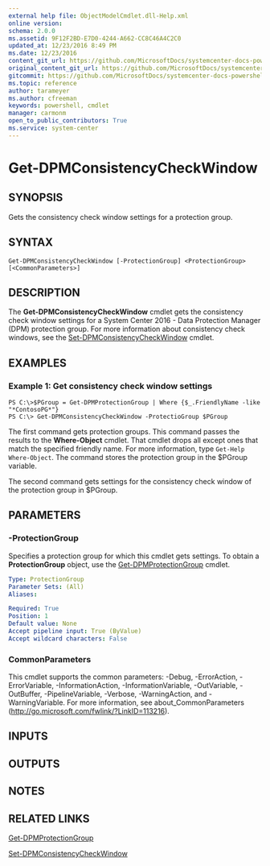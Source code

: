 ```yaml
---
external help file: ObjectModelCmdlet.dll-Help.xml
online version: 
schema: 2.0.0
ms.assetid: 9F12F2BD-E7D0-4244-A662-CC8C46A4C2C0
updated_at: 12/23/2016 8:49 PM
ms.date: 12/23/2016
content_git_url: https://github.com/MicrosoftDocs/systemcenter-docs-powershell/blob/live/systemcenter-cmdlets/SystemCenter2016/DataProtectionManager/vlatest/Get-DPMConsistencyCheckWindow.md
original_content_git_url: https://github.com/MicrosoftDocs/systemcenter-docs-powershell/blob/live/systemcenter-cmdlets/SystemCenter2016/DataProtectionManager/vlatest/Get-DPMConsistencyCheckWindow.md
gitcommit: https://github.com/MicrosoftDocs/systemcenter-docs-powershell/blob/9548fb95a3c4060e9bbb3fa5f39ca1ed43a4f218/systemcenter-cmdlets/SystemCenter2016/DataProtectionManager/vlatest/Get-DPMConsistencyCheckWindow.md
ms.topic: reference
author: tarameyer
ms.author: cfreeman
keywords: powershell, cmdlet
manager: carmonm
open_to_public_contributors: True
ms.service: system-center
---
```


# Get-DPMConsistencyCheckWindow

## SYNOPSIS
Gets the consistency check window settings for a protection group.

## SYNTAX

```
Get-DPMConsistencyCheckWindow [-ProtectionGroup] <ProtectionGroup> [<CommonParameters>]
```

## DESCRIPTION
The **Get-DPMConsistencyCheckWindow** cmdlet gets the consistency check window settings for a System Center 2016 - Data Protection Manager (DPM) protection group.
For more information about consistency check windows, see the [Set-DPMConsistencyCheckWindow](./Set-DPMConsistencyCheckWindow.md) cmdlet.

## EXAMPLES

### Example 1: Get consistency check window settings
```
PS C:\>$PGroup = Get-DPMProtectionGroup | Where {$_.FriendlyName -like "*ContosoPG*"}
PS C:\> Get-DPMConsistencyCheckWindow -ProtectioGroup $PGroup
```

The first command gets protection groups.
This command passes the results to the **Where-Object** cmdlet.
That cmdlet drops all except ones that match the specified friendly name.
For more information, type `Get-Help Where-Object`.
The command stores the protection group in the $PGroup variable.

The second command gets settings for the consistency check window of the protection group in $PGroup.

## PARAMETERS

### -ProtectionGroup
Specifies a protection group for which this cmdlet gets settings.
To obtain a **ProtectionGroup** object, use the [Get-DPMProtectionGroup](./Get-DPMProtectionGroup.md) cmdlet.

```yaml
Type: ProtectionGroup
Parameter Sets: (All)
Aliases: 

Required: True
Position: 1
Default value: None
Accept pipeline input: True (ByValue)
Accept wildcard characters: False
```

### CommonParameters
This cmdlet supports the common parameters: -Debug, -ErrorAction, -ErrorVariable, -InformationAction, -InformationVariable, -OutVariable, -OutBuffer, -PipelineVariable, -Verbose, -WarningAction, and -WarningVariable. For more information, see about_CommonParameters (http://go.microsoft.com/fwlink/?LinkID=113216).

## INPUTS

## OUTPUTS

## NOTES

## RELATED LINKS

[Get-DPMProtectionGroup](xref:SystemCenter2016/DataProtectionManager/vlatest/Get-DPMProtectionGroup.md)

[Set-DPMConsistencyCheckWindow](xref:SystemCenter2016/DataProtectionManager/vlatest/Set-DPMConsistencyCheckWindow.md)
